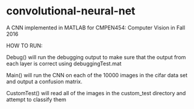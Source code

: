 # convolutional-neural-net
A CNN implemented in MATLAB for CMPEN454: Computer Vision in Fall 2016

HOW TO RUN:

Debug() will run the debugging output to make sure that the output from each layer is correct using debuggingTest.mat

Main() will run the CNN on each of the 10000 images in the cifar data set and output a confusion matrix.

CustomTest() will read all of the images in the custom_test directory and attempt to classify them
